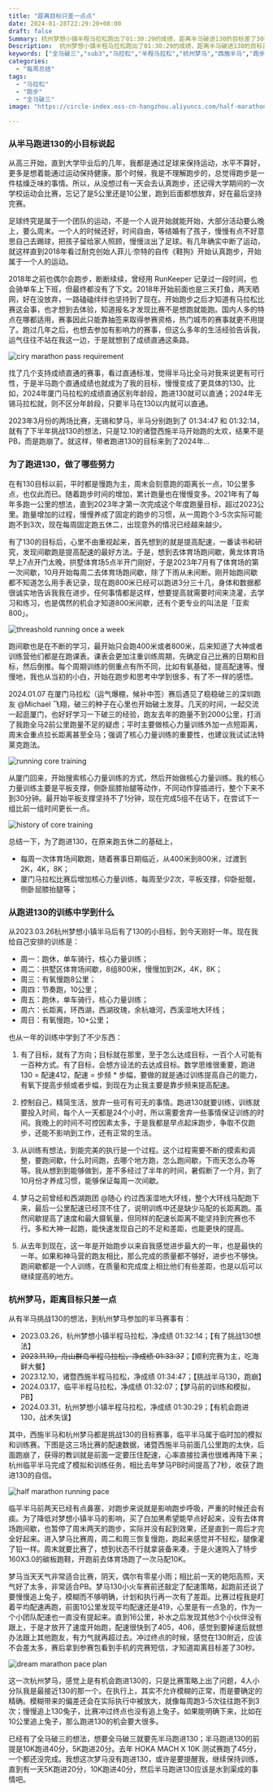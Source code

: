 ```yaml
---
title: "距离目标只差一点点"
date: 2024-01-28T22:29:20+08:00
draft: false
Summary: 杭州梦想小镇半程马拉松跑出了01:30:29的成绩，距离半马破进130的目标差了30秒。从去年杭州梦马完赛有了挑战130的想法，一年过去，这个目标经过两次尝试依然没有实现，但这一次已经离目标很近很近。这一年也是我进度和提高最快的一年，从中学到很多东西，也思考了很多东西。心中有目标，一直在路上。
Description:  杭州梦想小镇半程马拉松跑出了01:30:29的成绩，距离半马破进130的目标差了30秒。从去年杭州梦马完赛有了挑战130的想法，一年过去，这个目标经过两次尝试依然没有实现，但这一次已经离目标很近很近。这一年也是我进度和提高最快的一年，从中学到很多东西，也思考了很多东西。心中有目标，一直在路上。
keywords: ["全马破三","sub3","马拉松","半程马拉松","杭州梦马","西施半马","跑步训练","小目标"]
categories:
  - "每周总结"
tags:
  - "马拉松"
  - "跑步"
  - "全马破三"
image: "https://circle-index.oss-cn-hangzhou.aliyuncs.com/half-marathon-sub130.png"

---
```


### 从半马跑进130的小目标说起

从高三开始，直到大学毕业后的几年，我都是通过足球来保持运动，水平不算好，更多是想着能通过运动保持健康。那个时候，我是不理解跑步的，总觉得跑步是一件枯燥乏味的事情。所以，从没想过有一天会去认真跑步，还记得大学期间的一次学校运动会比赛，忘记了是5公里还是10公里，跑到后面都想放弃，好在最后坚持完赛。

足球终究是属于一个团队的运动，不是一个人说开始就能开始，大部分活动要么晚上，要么周末。一个人的时候还好，时间自由，等结婚有了孩子，慢慢有点不好意思自己去踢球，把孩子留给家人照顾，慢慢淡出了足球。有几年确实中断了运动，就这样直到2018年看过耐克创始人菲儿·奈特的自传《鞋狗》开始认真跑步，开始属于一个人的运动。

2018年之前也偶尔会跑步，断断续续，曾经用 RunKeeper 记录过一段时间，也会骑单车上下班，但最终都没有了下文。2018年开始前面也是三天打鱼，两天晒网，好在没放弃，一路磕磕绊绊也坚持到了现在。开始跑步之后才知道有马拉松比赛这会事，也才想到去体验，知道报名才发现比赛不是想跑就能跑。国内人多的特点在哪都适用，赛事因此只能靠抽签来取得参赛资格，热门城市的赛事就更不用提了。跑过几年之后，也想去参加有影响力的赛事，但这么多年的生活经验告诉我，运气往往不站在我这一边，于是就想到了成绩直通这条路。

![ciry marathon pass requirement](https://circle-index.oss-cn-hangzhou.aliyuncs.com/city-marathon-pass-requirement.png)

找了几个支持成绩直通的赛事，看过直通标准，觉得半马比全马对我来说更有可行性，于是半马跑个直通成绩也就成为了我的目标，慢慢变成了更具体的130。比如，2024年厦门马拉松的成绩直通区别年龄段，跑进130就可以直通；2024年无锡马拉松就，则不区分年龄段，只要半马在130以内就可以直通。

2023年3月份的两场比赛，无锡和梦马，半马分别跑到了 01:34:47 和 01:32:14，就有了下半年挑战130的想法，只是12.10的诸暨西施半马开始跑的太欢，结果不是PB，而是跑崩了。就这样，带者跑进130的目标来到了2024年...

### 为了跑进130，做了哪些努力

在有130目标以前，平时都是慢跑为主，周末会刻意跑的距离长一点，10公里多点，也仅此而已。随着跑步时间的增加，累计跑量也在慢慢变多。2021年有了每年多跑一公里的想法，直到2023年才第一次完成这个年度跑量目标，超过2023公里。跑量增加的过程，慢慢养成了固定的跑步的习惯，从一周跑个3-5次实际可能跑不到3次，现在每周固定跑五休二，出现意外的情况已经越来越少。

有了130的目标后，心里不由重视起来，首先想到的就是提高配速，一番读书和研究，发现间歇跑是提高配速的最好方法。于是，想到去体育场跑间歇，黄龙体育场早上7点开门太晚，拱墅体育场5点半开门刚好，于是2023年7月有了体育场的第一次间歇，10月开始每周二去体育场跑间歇，除了下雨从未间断。刚开始跑间歇都不知道怎么用手表记录，现在跑800米已经可以跑进3分三十几，身体和数据都很诚实地告诉我我在进步。任何事情都是这样，想要提高就需要时间来浇灌，去学习和练习，也是偶然的机会才知道800米间歇，还有个更专业的叫法是「亚索800」。

![threashold running once a week](https://circle-index.oss-cn-hangzhou.aliyuncs.com/running-threshhold-once-a-week.png)

跑间歇也是在不断的学习，最开始只会跑400米或者800米，后来知道了大神或者训练营他们都是在跑课表。课表会更加注重训练周期，先确定自己比赛的日期和目标，然后倒推。每个周期训练的侧重点有所不同，比如有氧基础，提高配速等。慢慢地，我也从当初的小白，开始在跑步和思考中学到很多，有了不一样的感悟。

2024.01.07 在厦门马拉松（运气爆棚，候补中签）赛后遇见了稳稳破三的深圳跑友 @Michael 飞翔，破三的种子在心里也开始破土发芽。几天的时间，一起交流一起逛厦门，也好好学习一下破三的经验，跑友去年的跑量不到2000公里，打消了我跑全马2前公里跑量不足的疑虑；平时主要做核心力量训练外加一点短距离，周末会重点拉长距离甚至全马；强调了核心力量训练的重要性，也建议我试试法特莱克跑法。

![running core training](https://circle-index.oss-cn-hangzhou.aliyuncs.com/running-core-training-way.png)

从厦门回来，开始搜索核心力量训练的方式，然后开始做核心力量训练。我的核心力量训练主要是平板支撑，侧卧屈膝抬腿等动作，不同动作穿插进行，整个下来不到30分钟。最开始平板支撑坚持不了1分钟，现在完成5组不在话下，在尝试下一组比前一组时间更长一点。

![history of core training](https://circle-index.oss-cn-hangzhou.aliyuncs.com/history-of-core-training-and-time.png)

总结一下，为了跑进130，在原来跑五休二的基础上，

- 每周一次体育场间歇跑，随着赛事日期临近，从400米到800米，过渡到 2K，4K，8K；
- 厦门马拉松比赛后增加核心力量训练，每周至少2次，平板支撑，仰卧挺髋，侧卧屈膝抬腿等；

### 从跑进130的训练中学到什么

从2023.03.26杭州梦想小镇半马后有了130的小目标，到今天刚好一年。现在我给自己安排的训练是：

- 周一：跑休，单车骑行，核心力量训练；
- 周二：拱墅区体育场间歇，8组800米，慢慢加到2K，4K，8K；
- 周三：有氧慢跑8公里；
- 周四：节奏跑，10公里；
- 周五：跑休，单车骑行，核心力量训练；
- 周六：长距离，环西湖，西湖玫瑰，余杭塘河，西溪湿地大环线；
- 周日：有氧慢跑，10+公里；

也从一年的训练中学到了不少东西：

1. 有了目标，就有了方向；目标就在那里，至于怎么达成目标，一百个人可能有一百种方式。有了目标，会想方设法的去达成目标。数学思维很重要，跑进130 = 配速412，配速 = 步频 * 步幅，要做的就是通过训练提高自己的能力，有氧下提高步频或者步幅，到现在为止我主要是靠步频来提高配速。

2. 控制自己，精简生活，放弃一些可有可无的事情。跑进130就要训练，训练就要投入时间，每个人一天都是24个小时，所以需要舍弃一些事情保证训练的时间。我晚上的时间不可控因素太多，于是我都是早点起床跑步，争取不仅跑步，还能不影响到工作，还有正常的生活。

3. 从训练有想法，到能完美的执行是一个过程。这个过程需要不断的摸索和调整，要跑间歇，什么时间跑，去哪个地方跑，怎么跑间歇，下雨天怎么办等等。我从想到到能够做到，差不多经过了半年的时间，暑假断了一个月，到了10月份才养成习惯，能够保证每周一次间歇。

4. 梦马之前曾经和西湖跑团 @随心 约过西溪湿地大环线，整个大环线马配跑下来，最后一公里配速已经顶不住了，说明训练中还是缺少马配的长距离跑。虽然间歇提高了速度和最大摄氧量，但同样的配速长距离不能坚持到完赛也不行。多和大神一起跑，能快速发现自己的不足和差距，也能更快的提高。

5. 从去年到现在，这一年是开始跑步以来自我感觉进步最大的一年，也是最快的一年。如果和神马营的跑友相比，那么完成的质量都不够好，进步也不够快。跑间歇都是一个人训练，在质量和完成度上相比他们有些差距，也是以后可以继续提高的地方。

### 杭州梦马，距离目标只差一点

从有半马挑战130的想法，到杭州梦马参加的半马赛事有：

- 2023.03.26，杭州梦想小镇半程马拉松，净成绩 01:32:14；【有了挑战130想法】
- ~~2023.11.19，舟山群岛半程马拉松，净成绩 01:33:37~~；【顺利完赛为主，吃海鲜大餐】
- 2023.12.10，诸暨西施半程马拉松，净成绩 01:34:47；【挑战半马130，跑崩】
- 2024.03.17，临平半程马拉松，净成绩 01:32:07；【梦马前的训练和模拟，PB】
- 2024.03.31，杭州梦想小镇半程马拉松，净成绩 01:30:29；【有机会跑进130，战术失误】

其中，西施半马和杭州梦马都是挑战130的目标赛事，临平半马属于临时加的模拟和训练赛。下图是这三场比赛的配速数据，诸暨西施半马前面几公里跑的太快，后面跑崩了，获得的教训就是前面一定要压住配速，心率直接拉满也很难再降下来；杭州临平半马完成了模拟和训练任务，相比去年梦马PB时间提高了7秒，收获了跑进130的自信。

![half marathon running pace](https://circle-index.oss-cn-hangzhou.aliyuncs.com/half-marathon-pace-records.png)

临平半马前两天已经有点鼻塞，对跑步来说就是影响跑步呼吸，严重的时候还会有痰。为了降低对梦想小镇半马的影响，买了白加黑希望能早点好起来，没有去体育场跑间歇，也暂停了周末两天的跑步，实际并没有起到效果，还是直到一周后才完全好起来。进入梦马比赛周，周二和周三恢复慢跑，跑起来感觉并不轻松，腿像灌了铅一样。周末就要比赛了，想到状态不行就拿装备来凑，于是火速购入了特步160X3.0的碳板跑鞋，开跑前去体育场跑了一次马配10K。

梦马当天天气非常适合比赛，阴天，偶尔有零星小雨；相比前一天的艳阳高照，天气好了太多，非常适合PB。梦马130小火车赛前还敲定了配速策略，起跑前还说了要慢慢追上兔子，模糊而不够明确，计划和执行再一次有了差距。比赛过程我是盯着平均配速再跑，前面10公里发现平均配速还是419，心里是有一点急的，作为一个小团队配速也一直没有提起来。直到16公里，补水之后发现其他3个小伙伴没有跟上，于是才放开了速度开始跑，配速很快到了405，406，感觉到要掉速后就想办法跟上其他跑友，有力气就再超过去。冲过终点的时候，感觉在130附近，应该不会差太多，赛后拿到参赛包看到手机的完赛短信，才知道距离目标差了30秒。

![dream marathon pace plan](https://circle-index.oss-cn-hangzhou.aliyuncs.com/dream-marathon-pace-plan.png)

这一次杭州梦马，感觉上是有机会跑进130的，只是比赛策略上出了问题，4人小分队我是最接近130的那一个。在执行上，其实不允许模糊的正常，而是要确定的精确。模糊带来的偏差还会在实际执行中被放大，就像每周跑3-5次往往跑不到3次；慢慢追上130兔子，比赛冲过终点也没有追上兔子。如果能明确下来，比如在10公里追上兔子，那么跑进130的机会要大很多。

已经有了全马破三的想法，想要全马破三就要先半马跑进130；半马跑进130的前提是10K跑进40分，5K跑进20分。去年 HOKA MACH X 10K 测试赛跑了45分，一个都还没完成。我想这次梦马没有跑进130，或许是要提醒我，继续保持训练，直到有一天5K跑进20分，10K跑进40分，然后半马跑进130应该是水到渠成的事情吧。
